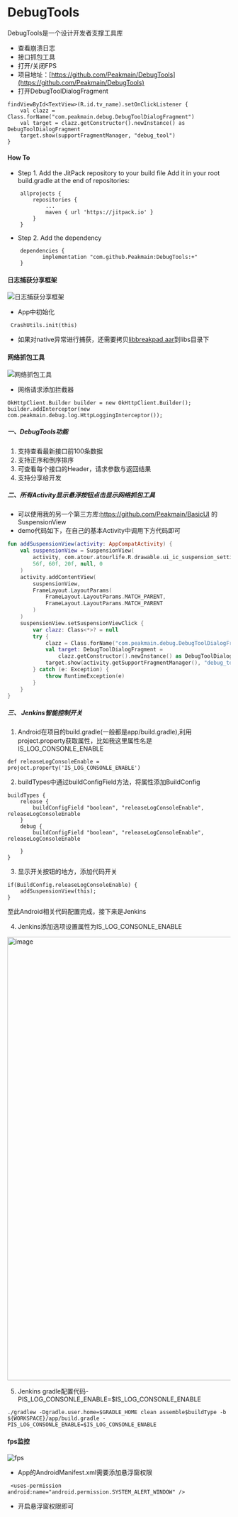 # DebugTools
DebugTools是一个设计开发者支撑工具库

- 查看崩溃日志
- 接口抓包工具
- 打开/关闭FPS
- 项目地址：[https://github.com/Peakmain/DebugTools](https://github.com/Peakmain/DebugTools)
- 打开DebugToolDialogFragment
```
findViewById<TextView>(R.id.tv_name).setOnClickListener {
    val clazz = Class.forName("com.peakmain.debug.DebugToolDialogFragment")
    val target = clazz.getConstructor().newInstance() as DebugToolDialogFragment
    target.show(supportFragmentManager, "debug_tool")
}
```
#### How To
- Step 1. Add the JitPack repository to your build file
Add it in your root build.gradle at the end of repositories:
```
	allprojects {
		repositories {
			...
			maven { url 'https://jitpack.io' }
		}
	}
```
- Step 2. Add the dependency
```
	dependencies {
	       implementation "com.github.Peakmain:DebugTools:+"
	}
```
#### 日志捕获分享框架
![日志捕获分享框架](https://user-images.githubusercontent.com/26482737/173175618-37bd970d-4c6d-42de-a304-eb69aee3719d.gif)
- App中初始化
```
 CrashUtils.init(this)
```
- 如果对native异常进行捕获，还需要拷贝[libbreakpad.aar](https://github.com/Peakmain/DebugTools/tree/master/debug/libs)到libs目录下
#### 网络抓包工具
![网络抓包工具](https://github.com/Peakmain/DebugTools/assets/26482737/82bf1c6b-a3ce-47bd-b0be-69bee77f755c)

- 网络请求添加拦截器
```
OkHttpClient.Builder builder = new OkHttpClient.Builder();
builder.addInterceptor(new com.peakmain.debug.log.HttpLoggingInterceptor());
```
##### 一、DebugTools功能
1. 支持查看最新接口前100条数据
2. 支持正序和倒序排序
3. 可查看每个接口的Header，请求参数与返回结果
4. 支持分享给开发

##### 二、所有Activity显示悬浮按钮点击显示网络抓包工具
- 可以使用我的另一个第三方库:https://github.com/Peakmain/BasicUI 的SuspensionView
- demo代码如下，在自己的基本Activity中调用下方代码即可
```kotlin
fun addSuspensionView(activity: AppCompatActivity) {
    val suspensionView = SuspensionView(
        activity, com.atour.atourlife.R.drawable.ui_ic_suspension_setting,
        56f, 60f, 20f, null, 0
    )
    activity.addContentView(
        suspensionView,
        FrameLayout.LayoutParams(
            FrameLayout.LayoutParams.MATCH_PARENT,
            FrameLayout.LayoutParams.MATCH_PARENT
        )
    )
    suspensionView.setSuspensionViewClick {
        var clazz: Class<*>? = null
        try {
            clazz = Class.forName("com.peakmain.debug.DebugToolDialogFragment")
            val target: DebugToolDialogFragment =
                clazz.getConstructor().newInstance() as DebugToolDialogFragment
            target.show(activity.getSupportFragmentManager(), "debug_tool")
        } catch (e: Exception) {
            throw RuntimeException(e)
        }
    }
}
```
##### 三、 Jenkins智能控制开关
1. Android在项目的build.gradle(一般都是app/build.gradle),利用project.property获取属性，比如我这里属性名是IS_LOG_CONSONLE_ENABLE
```
def releaseLogConsoleEnable = project.property('IS_LOG_CONSONLE_ENABLE')
```

2. buildTypes中通过buildConfigField方法，将属性添加BuildConfig
```
buildTypes {
    release {
        buildConfigField "boolean", "releaseLogConsoleEnable", releaseLogConsoleEnable
    }
    debug {
        buildConfigField "boolean", "releaseLogConsoleEnable", releaseLogConsoleEnable

    }
}
```
3. 显示开关按钮的地方，添加代码开关
```
if(BuildConfig.releaseLogConsoleEnable) {
    addSuspensionView(this);
}
```
至此Android相关代码配置完成，接下来是Jenkins

4. Jenkins添加选项设置属性为IS_LOG_CONSONLE_ENABLE
<img width="1000" alt="image" src="https://github.com/Peakmain/DebugTools/assets/26482737/7980a8fd-f354-4dbd-8bf9-bb00908ce916">

5. Jenkins gradle配置代码-PIS_LOG_CONSONLE_ENABLE=$IS_LOG_CONSONLE_ENABLE
```
./gradlew -Dgradle.user.home=$GRADLE_HOME clean assemble$buildType -b ${WORKSPACE}/app/build.gradle -PIS_LOG_CONSONLE_ENABLE=$IS_LOG_CONSONLE_ENABLE
```


#### fps监控
![fps](https://user-images.githubusercontent.com/26482737/173175633-403a0f86-f914-40ac-a74d-359c0808361f.gif)
- App的AndroidManifest.xml需要添加悬浮窗权限
```
 <uses-permission android:name="android.permission.SYSTEM_ALERT_WINDOW" />
```
- 开启悬浮窗权限即可
